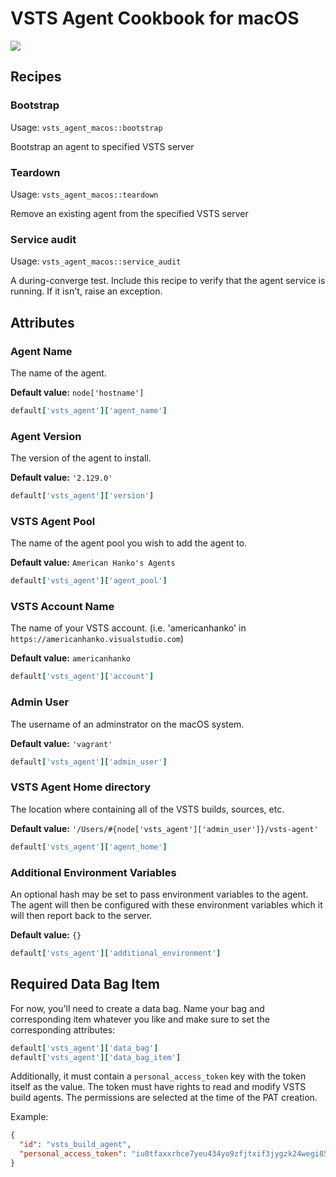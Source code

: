 VSTS Agent Cookbook for macOS
=============================

![](https://office.visualstudio.com/_apis/public/build/definitions/59d72877-1cea-4eb6-9d06-66716573631a/2373/badge)

Recipes
-------

### Bootstrap

Usage: `vsts_agent_macos::bootstrap`

Bootstrap an agent to specified VSTS server

### Teardown

Usage: `vsts_agent_macos::teardown`

Remove an existing agent from the specified VSTS server

### Service audit

Usage: `vsts_agent_macos::service_audit`

A during-converge test. Include this recipe to verify that the agent service is running. If it isn't, raise an exception.

Attributes
----------

### Agent Name

The name of the agent.

**Default value:** `node['hostname']`

```ruby
default['vsts_agent']['agent_name']
```

### Agent Version

The version of the agent to install.

**Default value:** `'2.129.0'`

```ruby
default['vsts_agent']['version']
```

### VSTS Agent Pool

The name of the agent pool you wish to add the agent to.

**Default value:** `American Hanko's Agents`

```ruby
default['vsts_agent']['agent_pool']
```

### VSTS Account Name

The name of your VSTS account. (i.e. 'americanhanko' in `https://americanhanko.visualstudio.com`)

**Default value:** `americanhanko`

```ruby
default['vsts_agent']['account']
```

### Admin User

The username of an adminstrator on the macOS system.

**Default value:** `'vagrant'`

```ruby
default['vsts_agent']['admin_user']
```

### VSTS Agent Home directory

The location where containing all of the VSTS builds, sources, etc.

**Default value:** `'/Users/#{node['vsts_agent']['admin_user']}/vsts-agent'`

```ruby
default['vsts_agent']['agent_home']
```

### Additional Environment Variables

An optional hash may be set to pass environment variables to the agent. The agent
will then be configured with these environment variables which it will then
report back to the server.

**Default value:** `{}`

```ruby
default['vsts_agent']['additional_environment']
```

Required Data Bag Item
----------------------

For now, you'll need to create a data bag. Name your bag and corresponding item
whatever you like and make sure to set the corresponding attributes:

```ruby
default['vsts_agent']['data_bag']
default['vsts_agent']['data_bag_item']
```

Additionally, it must contain a `personal_access_token` key with
the token itself as the value. The token must have rights to read and modify
VSTS build agents. The permissions are selected at the time of the PAT creation.

Example:

```json
{
  "id": "vsts_build_agent",
  "personal_access_token": "iu8tfaxxrhce7yeu434yo9zfjtxif3jygzk24wegi855er2moobs",
}
```
